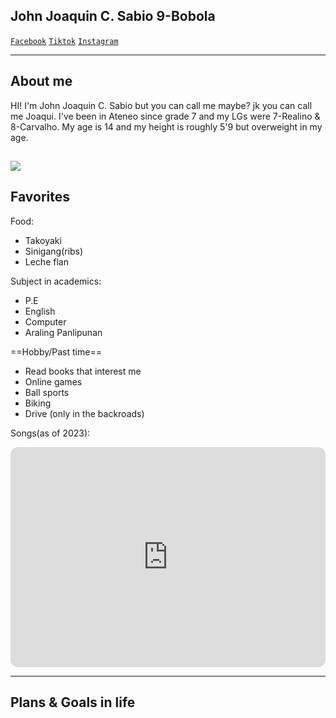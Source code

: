 ## John Joaquin C. Sabio 9-Bobola

[`Facebook`](https://www.facebook.com/profile.php?id=100086511746127) [`Tiktok`](https://www.tiktok.com/@quiwa_chan?is_from_webapp=1&sender_device=pc) [`Instagram`](https://www.instagram.com/quiwaa_16/)

-------
## About me
HI! I'm John Joaquin C. Sabio but you can call me maybe? jk you can call me Joaqui. I've been in Ateneo since grade 7 and my LGs were 7-Realino & 8-Carvalho. My age is 14 and my height is roughly 5'9 but overweight in my age. 

![](https://user-images.githubusercontent.com/122423992/218431011-01f817da-8873-45b3-a935-5071c66ef3b0.jpeg)
-------

## Favorites

Food: 
- Takoyaki
- Sinigang(ribs)
- Leche flan
 
Subject in academics:
- P.E
- English
- Computer
- Araling Panlipunan

==Hobby/Past time==
- Read books that interest me
- Online games
- Ball sports
- Biking
- Drive (only in the backroads)

Songs(as of 2023):
<iframe style="border-radius:12px" src="https://open.spotify.com/embed/playlist/5HrEtDwuJjC75k2zNxdrsu?utm_source=generator" width="100%" height="352" frameBorder="0" allowfullscreen="" allow="autoplay; clipboard-write; encrypted-media; fullscreen; picture-in-picture" loading="lazy"></iframe>

-------

## Plans & Goals in life


